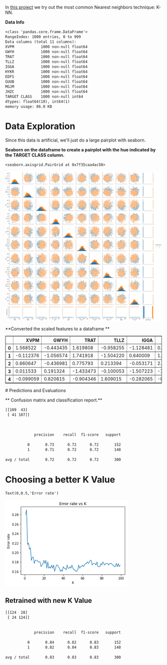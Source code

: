 In [this project](https://github.com/mbastola/machine-learning-in-python/tree/master/KNN) we try out the most common Nearest neighbors technique: K-NN.
 


**Data Info**

    <class 'pandas.core.frame.DataFrame'>
    RangeIndex: 1000 entries, 0 to 999
    Data columns (total 11 columns):
    XVPM            1000 non-null float64
    GWYH            1000 non-null float64
    TRAT            1000 non-null float64
    TLLZ            1000 non-null float64
    IGGA            1000 non-null float64
    HYKR            1000 non-null float64
    EDFS            1000 non-null float64
    GUUB            1000 non-null float64
    MGJM            1000 non-null float64
    JHZC            1000 non-null float64
    TARGET CLASS    1000 non-null int64
    dtypes: float64(10), int64(1)
    memory usage: 86.0 KB


# Data Exploration

Since this data is artificial, we'll just do a large pairplot with seaborn.

**Seaborn on the dataframe to create a pairplot with the hue indicated by the TARGET CLASS column.**


    <seaborn.axisgrid.PairGrid at 0x7f35caa4ac50>




![png](https://github.com/mbastola/machine-learning-in-python/blob/master/KNN/output_8_1.png)


**Converted the scaled features to a dataframe **

<div>
<style scoped>
    .dataframe tbody tr th:only-of-type {
        vertical-align: middle;
    }

    .dataframe tbody tr th {
        vertical-align: top;
    }

    .dataframe thead th {
        text-align: right;
    }
</style>
<table border="1" class="dataframe">
  <thead>
    <tr style="text-align: right;">
      <th></th>
      <th>XVPM</th>
      <th>GWYH</th>
      <th>TRAT</th>
      <th>TLLZ</th>
      <th>IGGA</th>
      <th>HYKR</th>
      <th>EDFS</th>
      <th>GUUB</th>
      <th>MGJM</th>
      <th>JHZC</th>
    </tr>
  </thead>
  <tbody>
    <tr>
      <th>0</th>
      <td>1.568522</td>
      <td>-0.443435</td>
      <td>1.619808</td>
      <td>-0.958255</td>
      <td>-1.128481</td>
      <td>0.138336</td>
      <td>0.980493</td>
      <td>-0.932794</td>
      <td>1.008313</td>
      <td>-1.069627</td>
    </tr>
    <tr>
      <th>1</th>
      <td>-0.112376</td>
      <td>-1.056574</td>
      <td>1.741918</td>
      <td>-1.504220</td>
      <td>0.640009</td>
      <td>1.081552</td>
      <td>-1.182663</td>
      <td>-0.461864</td>
      <td>0.258321</td>
      <td>-1.041546</td>
    </tr>
    <tr>
      <th>2</th>
      <td>0.660647</td>
      <td>-0.436981</td>
      <td>0.775793</td>
      <td>0.213394</td>
      <td>-0.053171</td>
      <td>2.030872</td>
      <td>-1.240707</td>
      <td>1.149298</td>
      <td>2.184784</td>
      <td>0.342811</td>
    </tr>
    <tr>
      <th>3</th>
      <td>0.011533</td>
      <td>0.191324</td>
      <td>-1.433473</td>
      <td>-0.100053</td>
      <td>-1.507223</td>
      <td>-1.753632</td>
      <td>-1.183561</td>
      <td>-0.888557</td>
      <td>0.162310</td>
      <td>-0.002793</td>
    </tr>
    <tr>
      <th>4</th>
      <td>-0.099059</td>
      <td>0.820815</td>
      <td>-0.904346</td>
      <td>1.609015</td>
      <td>-0.282065</td>
      <td>-0.365099</td>
      <td>-1.095644</td>
      <td>0.391419</td>
      <td>-1.365603</td>
      <td>0.787762</td>
    </tr>
  </tbody>
</table>
</div>
# Predictions and Evaluations

** Confusion matrix and classification report.**

    [[109  43]
     [ 41 107]]



                 precision    recall  f1-score   support
    
              0       0.73      0.72      0.72       152
              1       0.71      0.72      0.72       148
    
    avg / total       0.72      0.72      0.72       300
    


# Choosing a better K Value



    Text(0,0.5,'Error rate')




![png](https://github.com/mbastola/machine-learning-in-python/blob/master/KNN/output_37_1.png)


## Retrained with new K Value

    [[124  28]
     [ 24 124]]
    
    
                 precision    recall  f1-score   support
    
              0       0.84      0.82      0.83       152
              1       0.82      0.84      0.83       148
    
    avg / total       0.83      0.83      0.83       300
    

